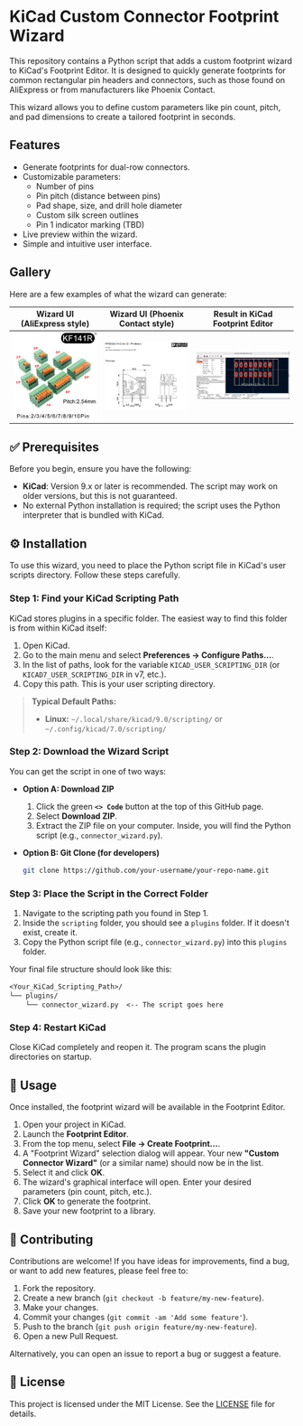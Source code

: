 # KiCad Custom Connector Footprint Wizard

This repository contains a Python script that adds a custom footprint wizard to KiCad's Footprint Editor. 
It is designed to quickly generate footprints for common rectangular pin headers and connectors, such as those found on AliExpress or from manufacturers like Phoenix Contact.

This wizard allows you to define custom parameters like pin count, pitch, and pad dimensions to create a tailored footprint in seconds.

## Features

-   Generate footprints for dual-row connectors.
-   Customizable parameters:
    -   Number of pins
    -   Pin pitch (distance between pins)
    -   Pad shape, size, and drill hole diameter
    -   Custom silk screen outlines
    -   Pin 1 indicator marking (TBD)
-   Live preview within the wizard.
-   Simple and intuitive user interface.

## Gallery

Here are a few examples of what the wizard can generate:

| Wizard UI (AliExpress style)                               | Wizard UI (Phoenix Contact style)                                 | Result in KiCad Footprint Editor                       |
| ---------------------------------------------------------- | ----------------------------------------------------------------- | ------------------------------------------------------ |
| ![AliExpress connector wizard](Selection_070.png) | ![Phoenix Contact connector wizard](Selection_071.png) | ![Footprint in KiCad](kicad_screen1.png) |

## ✅ Prerequisites

Before you begin, ensure you have the following:

-   **KiCad**: Version 9.x or later is recommended. The script may work on older versions, but this is not guaranteed.
-   No external Python installation is required; the script uses the Python interpreter that is bundled with KiCad.

## ⚙️ Installation

To use this wizard, you need to place the Python script file in KiCad's user scripts directory. Follow these steps carefully.

### Step 1: Find your KiCad Scripting Path

KiCad stores plugins in a specific folder. The easiest way to find this folder is from within KiCad itself:

1.  Open KiCad.
2.  Go to the main menu and select **Preferences -> Configure Paths...**.
3.  In the list of paths, look for the variable `KICAD_USER_SCRIPTING_DIR` (or `KICAD7_USER_SCRIPTING_DIR` in v7, etc.).
4.  Copy this path. This is your user scripting directory. 

> **Typical Default Paths:**
>
> -   **Linux:** `~/.local/share/kicad/9.0/scripting/` or `~/.config/kicad/7.0/scripting/`

### Step 2: Download the Wizard Script

You can get the script in one of two ways:

-   **Option A: Download ZIP**
    1.  Click the green **`<> Code`** button at the top of this GitHub page.
    2.  Select **Download ZIP**.
    3.  Extract the ZIP file on your computer. Inside, you will find the Python script (e.g., `connector_wizard.py`).

-   **Option B: Git Clone (for developers)**
    ```sh
    git clone https://github.com/your-username/your-repo-name.git
    ```

### Step 3: Place the Script in the Correct Folder

1.  Navigate to the scripting path you found in Step 1.
2.  Inside the `scripting` folder, you should see a `plugins` folder. If it doesn't exist, create it.
3.  Copy the Python script file (e.g., `connector_wizard.py`) into this `plugins` folder.

Your final file structure should look like this:

```
<Your_KiCad_Scripting_Path>/
└── plugins/
    └── connector_wizard.py  <-- The script goes here
```

### Step 4: Restart KiCad

Close KiCad completely and reopen it. The program scans the plugin directories on startup.

## 🚀 Usage

Once installed, the footprint wizard will be available in the Footprint Editor.

1.  Open your project in KiCad.
2.  Launch the **Footprint Editor**.
3.  From the top menu, select **File -> Create Footprint...**.
4.  A "Footprint Wizard" selection dialog will appear. Your new **"Custom Connector Wizard"** (or a similar name) should now be in the list.
5.  Select it and click **OK**.
6.  The wizard's graphical interface will open. Enter your desired parameters (pin count, pitch, etc.).
7.  Click **OK** to generate the footprint.
8.  Save your new footprint to a library.

## 🤝 Contributing

Contributions are welcome! If you have ideas for improvements, find a bug, or want to add new features, please feel free to:

1.  Fork the repository.
2.  Create a new branch (`git checkout -b feature/my-new-feature`).
3.  Make your changes.
4.  Commit your changes (`git commit -am 'Add some feature'`).
5.  Push to the branch (`git push origin feature/my-new-feature`).
6.  Open a new Pull Request.

Alternatively, you can open an issue to report a bug or suggest a feature.

## 📜 License

This project is licensed under the MIT License. See the [LICENSE](LICENSE) file for details.
